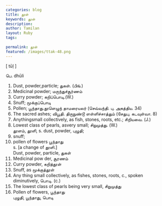 ```yaml
---
categories: blog
title: தூள்
keywords: தூள்
description: 
author: Tamilan
layout: Ruby
tags: 
 
permalink: தூள்
featured: /images/ttak-48.png
---
```

  
[ tūḷ ]  
  
பெ. dhūli  
1. Dust, powder,particle; துகள். (பிங்.)  
2. Medicinal powder; மருந்துச்சூர்ணம்  
3. Curry powder; கறிப்பொடி.(W.)  
4. Snuff; மூக்குப்பொடி  
5. Pollen; பூந்தாது.தூளெழுந் தாமரையலர் (செவ்வந்தி. பு. அகத்திய. 34)  
6. The sacred ashes; விபூதி. திருநுண்டூ ளள்ளிச்சாத்தும் (சேதுபு. கடவுள்வா. 8)  
7. Anythingsmall collectively, as fish, stones, roots, etc.; சிறியவை. (J.)  
8. Lowest class of pearls, asvery small; சிறுமுத்து. (W.)  
தூளம், தூளி, s. dust, powder, புழுதி;  
2. snuff;  
3. pollen of flowers பூந்தாது  
s. [a change of தூளி.]  
Dust, powder, particle, துகள்  
2. Medicinal pow der, சூரணம்  
3. Curry powder, கறித்தூள்  
4. Snuff, as மூக்குத்தூள்  
5. Any thing small collectively, as fishes, stones, roots, c., spoken diminutively, பொடி. (c.)  
6. The lowest class of pearls being very small, சிறுமுத்து  
7. Pollen of flowers, பூந்தாது  
புழுதி, பூந்தாது, பொடி